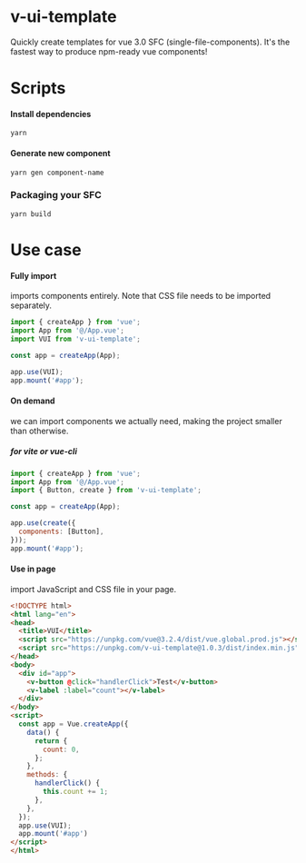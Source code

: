 # v-ui-template

 Quickly create templates for vue 3.0 SFC (single-file-components). It's the fastest way to produce npm-ready vue components!

# Scripts

#### Install dependencies 

```
yarn
```

#### Generate new component

```
yarn gen component-name
```

### Packaging your SFC

```
yarn build
```


# Use case

#### Fully import

imports components entirely. Note that CSS file needs to be imported separately.

```js
import { createApp } from 'vue';
import App from '@/App.vue';
import VUI from 'v-ui-template';

const app = createApp(App);

app.use(VUI);
app.mount('#app');
```

#### On demand

we can import components we actually need, making the project smaller than otherwise.

##### for vite or vue-cli

```js
import { createApp } from 'vue';
import App from '@/App.vue';
import { Button, create } from 'v-ui-template';

const app = createApp(App);

app.use(create({
  components: [Button],
}));
app.mount('#app');
```

#### Use in page

import JavaScript and CSS file in your page.

```html
<!DOCTYPE html>
<html lang="en">
<head>
  <title>VUI</title>
  <script src="https://unpkg.com/vue@3.2.4/dist/vue.global.prod.js"></script>
  <script src="https://unpkg.com/v-ui-template@1.0.3/dist/index.min.js"></script>
</head>
<body>
  <div id="app">
    <v-button @click="handlerClick">Test</v-button>
    <v-label :label="count"></v-label>
  </div>
</body>
<script>
  const app = Vue.createApp({
    data() {
      return {
        count: 0,
      };
    },
    methods: {
      handlerClick() {
        this.count += 1;
      },
    },
  });
  app.use(VUI);
  app.mount('#app')
</script>
</html>
```